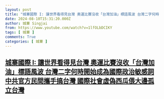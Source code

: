 ```yaml
---
layout: post
title: "城寨國際 I: 讓世界看得見台灣 奧運比賽沒收「台灣加油」標語風波 台灣二字何時開始成為國際政治敏感詞 中共官方民間攜手搞台灣 國際社會虛偽西瓜偎大邊孤立台灣"
date: 2024-08-10T15:31:20.000Z
author: 城寨 Singjai
from: https://www.youtube.com/watch?v=1lfOLbDCIKY
tags: [ 城寨 ]
comments: True
categories: [ 城寨 ]
---
```

<!--1723303880000-->
[城寨國際 I: 讓世界看得見台灣 奧運比賽沒收「台灣加油」標語風波 台灣二字何時開始成為國際政治敏感詞 中共官方民間攜手搞台灣 國際社會虛偽西瓜偎大邊孤立台灣](https://www.youtube.com/watch?v=1lfOLbDCIKY)
------

<div>

</div>
